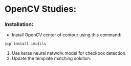 # OpenCV Studies:

###  Installation:

* Install OpenCV center of contour using this command:

```python
pip install imutils
```
1. Use keras neural network model for checkbox detection.
2. Update the template matching solution.



